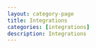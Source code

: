 ```yaml
---
layout: category-page
title: Integrations
categories: [integrations]
description: Integrations
---
```

